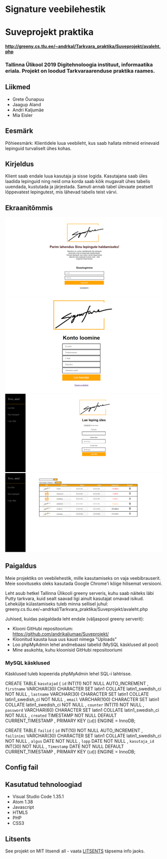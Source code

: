 # Signature veebilehestik
# Suveprojekt praktika
#### http://greeny.cs.tlu.ee/~andrkal/Tarkvara_praktika/Suveprojekt/avaleht.php

### Tallinna Ülikool 2019 Digitehnoloogia instituut, informaatika eriala. Projekt on loodud Tarkvaraarenduse praktika raames.  


## Liikmed
* Grete Õunapuu
* Jaagup Aland
* Andri Kaljumäe
* Mia Eisler


## Eesmärk  
Põhieesmärk: Klientidele luua veebileht, kus saab hallata mitmeid erinevaid lepinguid turvaliselt ühes kohas. 

## Kirjeldus  
Klient saab endale luua kasutaja ja sisse logida. Kasutajana saab üles laadida lepinguid ning neid oma korda saab kõik mugavalt ühes tabelis uuendada, kustutada ja järjestada. Samuti annab tabel ülevaate peatselt lõppevatest lepingutest, mis lähevad tabelis teist värvi. 

## Ekraanitõmmis  
![avaleht.PNG](pildid/avaleht.PNG)
![reg.PNG](pildid/reg.PNG)
![upload.PNG](pildid/upload.PNG)
![leping.PNG](pildid/leping.PNG)


## Paigaldus
Meie projektiks on veebilehestik, mille kasutamiseks on vaja veebibrauserit. Meie soovituseks oleks kasutada Google Chrome'i kõige hilisemat versiooni. 

Leht asub hetkel Tallinna Ülikooli greeny serveris, kuhu saab näiteks läbi Putty tarkvara, kuid sealt saavad ligi ainult kasutajat omavad isikud. Lehekülje külastamiseks tuleb minna sellisel juhul: greeny.cs.tlu.ee/~andrkal/Tarkvara_praktika/Suveprojekt/avaleht.php

Juhised, kuidas paigaldada leht endale (väljaspool greeny serverit):

* Klooni GitHubi repositoorium: https://github.com/andrikaljumae/Suveprojekt/
* Kloonitud kausta luua uus kaust nimega "Uploads"
* Loo phpMyAdmin lehel andmebaasi tabelid (MySQL käsklused all pool)
* Mine asukohta, kuhu kloonisid GitHubi repositooriumi

### MySQL käsklused
Käsklused tuleb kopeerida phpMyAdmin lehel SQL-i lahtrisse. 

CREATE TABLE `kasutajad` ( `id` INT(11) NOT NULL AUTO_INCREMENT , `firstname` VARCHAR(30) CHARACTER SET latin1 COLLATE latin1_swedish_ci NOT NULL , `lastname` VARCHAR(30) CHARACTER SET latin1 COLLATE latin1_swedish_ci NOT NULL , `email` VARCHAR(100) CHARACTER SET latin1 COLLATE latin1_swedish_ci NOT NULL , `counter` INT(11) NOT NULL , `password` VARCHAR(60) CHARACTER SET latin1 COLLATE latin1_swedish_ci NOT NULL , `created` TIMESTAMP NOT NULL DEFAULT CURRENT_TIMESTAMP , PRIMARY KEY (`id`)) ENGINE = InnoDB;

CREATE TABLE `failid` ( `id` INT(10) NOT NULL AUTO_INCREMENT , `failinimi` VARCHAR(30) CHARACTER SET latin1 COLLATE latin1_swedish_ci NOT NULL , `algus` DATE NOT NULL , `lopp` DATE NOT NULL , `kasutaja_id` INT(30) NOT NULL , `Timestamp` DATE NOT NULL DEFAULT CURRENT_TIMESTAMP , PRIMARY KEY (`id`)) ENGINE = InnoDB;

## Config fail
<?php
	$serverHost = "xxxxxxxxxx";
	$serverUsername = "xxxx";
	$serverPassword = "xxxxxxxx";
	$uploads = "uploads/";
?>

## Kasutatud tehnoloogiad
* Visual Studio Code 1.35.1
* Atom 1.38
* Javascript
* HTML5
* PHP
* CSS3


## Litsents

See projekt on MIT litsendi all - vaata [LITSENTS](https://github.com/andrikaljumae/Suveprojekt/blob/master/LICENSE.md) täpsema info jaoks.


